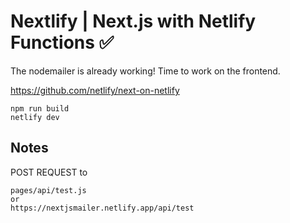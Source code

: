 # Nextlify | Next.js with Netlify Functions ✅

The nodemailer is already working! Time to work on the frontend.

https://github.com/netlify/next-on-netlify

```
npm run build
netlify dev
```

## Notes

POST REQUEST to

```
pages/api/test.js
or
https://nextjsmailer.netlify.app/api/test
```